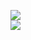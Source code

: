 [![](https://img.shields.io/badge/Made%20With-Github%20Spray-lightgrey.svg?style=for-the-badge&logo=github)](https://github.com/Annihil/github-spray#5409)  
[![](https://i.imgur.com/2DrTn0Z.gif)](https://github.com/Annihil/github-spray)